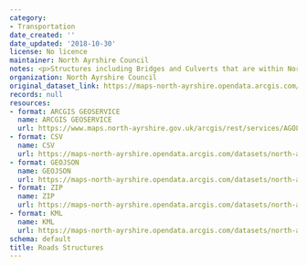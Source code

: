 ```yaml
---
category:
- Transportation
date_created: ''
date_updated: '2018-10-30'
license: No licence
maintainer: North Ayrshire Council
notes: <p>Structures including Bridges and Culverts that are within North Ayrshire</p>
organization: North Ayrshire Council
original_dataset_link: https://maps-north-ayrshire.opendata.arcgis.com/maps/north-ayrshire::roads-structures
records: null
resources:
- format: ARCGIS GEOSERVICE
  name: ARCGIS GEOSERVICE
  url: https://www.maps.north-ayrshire.gov.uk/arcgis/rest/services/AGOL/Open_Data_Portal4/MapServer/6
- format: CSV
  name: CSV
  url: https://maps-north-ayrshire.opendata.arcgis.com/datasets/north-ayrshire::roads-structures.csv?outSR=%7B%22latestWkid%22%3A27700%2C%22wkid%22%3A27700%7D
- format: GEOJSON
  name: GEOJSON
  url: https://maps-north-ayrshire.opendata.arcgis.com/datasets/north-ayrshire::roads-structures.geojson?outSR=%7B%22latestWkid%22%3A27700%2C%22wkid%22%3A27700%7D
- format: ZIP
  name: ZIP
  url: https://maps-north-ayrshire.opendata.arcgis.com/datasets/north-ayrshire::roads-structures.zip?outSR=%7B%22latestWkid%22%3A27700%2C%22wkid%22%3A27700%7D
- format: KML
  name: KML
  url: https://maps-north-ayrshire.opendata.arcgis.com/datasets/north-ayrshire::roads-structures.kml?outSR=%7B%22latestWkid%22%3A27700%2C%22wkid%22%3A27700%7D
schema: default
title: Roads Structures
---
```

